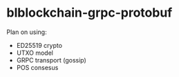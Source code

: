 # blblockchain-grpc-protobuf

Plan on using:

- ED25519 crypto 
- UTXO model
- GRPC transport (gossip)
- POS consesus 